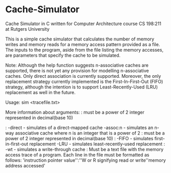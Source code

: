 # Cache-Simulator
Cache Simulator in C written for Computer Architecture course CS 198:211 at Rutgers University

This is a simple cache simulator that calculates the number of memory writes and memory reads for a memory access pattern provided as a file.
The inputs to the program, aside from the file listing the memory accesses, are parameters that specify the cache to be simulated.

Note: Although the help function suggests n-associative caches are supported, there is not yet any provision for modelling n-associative caches. Only direct association is currently supported.
Moreover, the only replacement strategy currently implemented is the First-In-First-Out (FIFO) strategy, although the intention is to support Least-Recently-Used (LRU) replacement as well in the future.

Usage:
  sim <cache size> <associativity> <block size> <replacement algorithm> <write policy> <tracefile.txt>

More information about arguments:
  <cache size>:
    must be a power of 2 integer represented in decimal(base 10)
    
  <associativity>:
    -direct - simulates of a direct-mapped cache
    -assoc:n - simulates an n-way associative cache where n is an integer that is a power of 2
  <block size>:
    must be a power of 2 integer represented in decimal(base 10)
  <replacement algorithm>:
    -FIFO - simulates first-in-first-out replacement
    -LRU - simulates least-recently-used replacement
  <write policy>:
    -wt - simulates a write-through cache
  <tracefile>:
    Must be a text file with the memory access trace of a program.
    Each line in the file must be formatted as follows:
          'instruction pointer value'':'<space>'W or R signifying read or write'<space>'memory address accessed'
